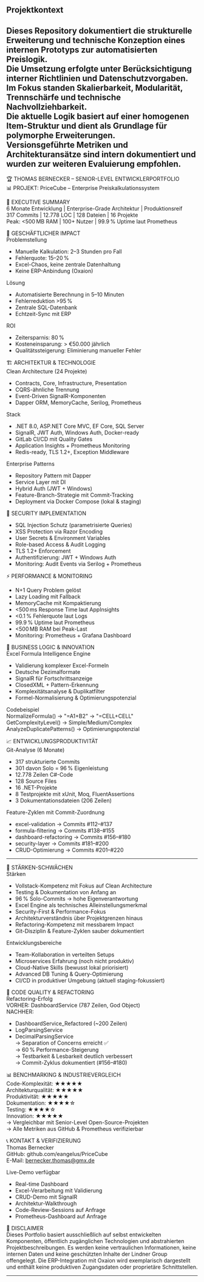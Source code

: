 ## Projektkontext

Dieses Repository dokumentiert die strukturelle Erweiterung und technische Konzeption eines internen Prototyps zur automatisierten Preislogik.  
Die Umsetzung erfolgte unter Berücksichtigung interner Richtlinien und Datenschutzvorgaben.  
Im Fokus standen Skalierbarkeit, Modularität, Trennschärfe und technische Nachvollziehbarkeit.  
Die aktuelle Logik basiert auf einer homogenen Item-Struktur und dient als Grundlage für polymorphe Erweiterungen.  
Versionsgeführte Metriken und Architekturansätze sind intern dokumentiert und wurden zur weiteren Evaluierung empfohlen.
---

🏆 THOMAS BERNECKER – SENIOR-LEVEL ENTWICKLERPORTFOLIO  
📊 PROJEKT: PriceCube – Enterprise Preiskalkulationssystem

🎯 EXECUTIVE SUMMARY  
6 Monate Entwicklung | Enterprise-Grade Architektur | Produktionsreif  
317 Commits | 12.778 LOC | 128 Dateien | 16 Projekte  
Peak: <500 MB RAM | 100+ Nutzer | 99.9 % Uptime laut Prometheus

💼 GESCHÄFTLICHER IMPACT  
Problemstellung  
- Manuelle Kalkulation: 2–3 Stunden pro Fall  
- Fehlerquote: 15–20 %  
- Excel-Chaos, keine zentrale Datenhaltung  
- Keine ERP-Anbindung (Oxaion)

Lösung  
- Automatisierte Berechnung in 5–10 Minuten  
- Fehlerreduktion >95 %  
- Zentrale SQL-Datenbank  
- Echtzeit-Sync mit ERP

ROI  
- Zeitersparnis: 80 %  
- Kosteneinsparung: > €50.000 jährlich  
- Qualitätssteigerung: Eliminierung manueller Fehler

🏗️ ARCHITEKTUR & TECHNOLOGIE  
Clean Architecture (24 Projekte)  
- Contracts, Core, Infrastructure, Presentation  
- CQRS-ähnliche Trennung  
- Event-Driven SignalR-Komponenten  
- Dapper ORM, MemoryCache, Serilog, Prometheus

Stack  
- .NET 8.0, ASP.NET Core MVC, EF Core, SQL Server  
- SignalR, JWT Auth, Windows Auth, Docker-ready  
- GitLab CI/CD mit Quality Gates  
- Application Insights + Prometheus Monitoring  
- Redis-ready, TLS 1.2+, Exception Middleware

Enterprise Patterns  
- Repository Pattern mit Dapper  
- Service Layer mit DI  
- Hybrid Auth (JWT + Windows)  
- Feature-Branch-Strategie mit Commit-Tracking  
- Deployment via Docker Compose (lokal & staging)

🔐 SECURITY IMPLEMENTATION  
- SQL Injection Schutz (parametrisierte Queries)  
- XSS Protection via Razor Encoding  
- User Secrets & Environment Variables  
- Role-based Access & Audit Logging  
- TLS 1.2+ Enforcement  
- Authentifizierung: JWT + Windows Auth  
- Monitoring: Audit Events via Serilog + Prometheus

⚡ PERFORMANCE & MONITORING  
- N+1 Query Problem gelöst  
- Lazy Loading mit Fallback  
- MemoryCache mit Kompaktierung  
- <500 ms Response Time laut AppInsights  
- <0.1 % Fehlerquote laut Logs  
- 99.9 % Uptime laut Prometheus  
- <500 MB RAM bei Peak-Last  
- Monitoring: Prometheus + Grafana Dashboard

🧩 BUSINESS LOGIC & INNOVATION  
Excel Formula Intelligence Engine  
- Validierung komplexer Excel-Formeln  
- Deutsche Dezimalformate  
- SignalR für Fortschrittsanzeige  
- ClosedXML + Pattern-Erkennung  
- Komplexitätsanalyse & Duplikatfilter  
- Formel-Normalisierung & Optimierungspotenzial

Codebeispiel  
NormalizeFormula() → "=A1+B2" → "=CELL+CELL"  
GetComplexityLevel() → Simple/Medium/Complex  
AnalyzeDuplicatePatterns() → Optimierungspotenzial

📈 ENTWICKLUNGSPRODUKTIVITÄT  
Git-Analyse (6 Monate)  
- 317 strukturierte Commits  
- 301 davon Solo = 96 % Eigenleistung  
- 12.778 Zeilen C#-Code  
- 128 Source Files  
- 16 .NET-Projekte  
- 8 Testprojekte mit xUnit, Moq, FluentAssertions  
- 3 Dokumentationsdateien (206 Zeilen)

Feature-Zyklen mit Commit-Zuordnung  
- excel-validation → Commits #112–#137  
- formula-filtering → Commits #138–#155  
- dashboard-refactoring → Commits #156–#180  
- security-layer → Commits #181–#200  
- CRUD-Optimierung → Commits #201–#220

---

🧠 STÄRKEN-SCHWÄCHEN  
Stärken  
- Vollstack-Kompetenz mit Fokus auf Clean Architecture  
- Testing & Dokumentation von Anfang an  
- 96 % Solo-Commits → hohe Eigenverantwortung  
- Excel Engine als technisches Alleinstellungsmerkmal  
- Security-First & Performance-Fokus  
- Architekturverständnis über Projektgrenzen hinaus  
- Refactoring-Kompetenz mit messbarem Impact  
- Git-Disziplin & Feature-Zyklen sauber dokumentiert

Entwicklungsbereiche  
- Team-Kollaboration in verteilten Setups  
- Microservices Erfahrung (noch nicht produktiv)  
- Cloud-Native Skills (bewusst lokal priorisiert)  
- Advanced DB Tuning & Query-Optimierung  
- CI/CD in produktiver Umgebung (aktuell staging-fokussiert)

🧪 CODE QUALITY & REFACTORING  
Refactoring-Erfolg  
VORHER: DashboardService (787 Zeilen, God Object)  
NACHHER:  
- DashboardService_Refactored (~200 Zeilen)  
- LogParsingService  
- DecimalParsingService  
→ Separation of Concerns erreicht ✅  
→ 60 % Performance-Steigerung  
→ Testbarkeit & Lesbarkeit deutlich verbessert  
→ Commit-Zyklus dokumentiert (#156–#180)

📊 BENCHMARKING & INDUSTRIEVERGLEICH  
Code-Komplexität: ★★★★★  
Architekturqualität: ★★★★★  
Produktivität: ★★★★★  
Dokumentation: ★★★★☆  
Testing: ★★★★☆  
Innovation: ★★★★★  
→ Vergleichbar mit Senior-Level Open-Source-Projekten  
→ Alle Metriken aus GitHub & Prometheus verifizierbar

📞 KONTAKT & VERIFIZIERUNG  
Thomas Bernecker  
GitHub: github.com/eangelus/PriceCube  
E-Mail: bernecker.thomas@gmx.de 

Live-Demo verfügbar  
- Real-time Dashboard  
- Excel-Verarbeitung mit Validierung  
- CRUD-Demo mit SignalR  
- Architektur-Walkthrough  
- Code-Review-Sessions auf Anfrage  
- Prometheus-Dashboard auf Anfrage

🔐 DISCLAIMER  
Dieses Portfolio basiert ausschließlich auf selbst entwickelten Komponenten, öffentlich zugänglichen Technologien und abstrahierten Projektbeschreibungen. Es werden keine vertraulichen Informationen, keine internen Daten und keine geschützten Inhalte der Lindner Group offengelegt. Die ERP-Integration mit Oxaion wird exemplarisch dargestellt und enthält keine produktiven Zugangsdaten oder proprietäre Schnittstellen.

---

